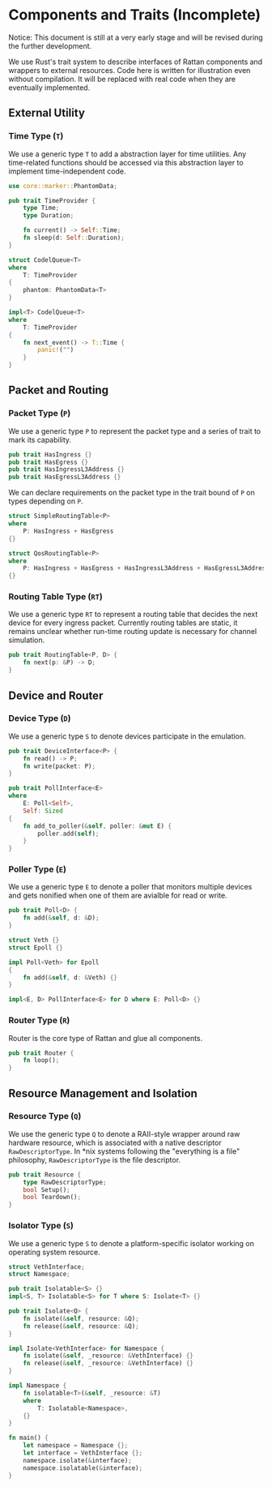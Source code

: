 # Components and Traits (Incomplete)

Notice: This document is still at a very early stage and will be revised during the further development.

We use Rust's trait system to describe interfaces of Rattan components and wrappers to external resources. Code here is written for illustration even without compilation. It will be replaced with real code when they are eventually implemented.

## External Utility

### Time Type (`T`)

We use a generic type `T` to add a abstraction layer for time utilities. Any time-related functions should be accessed via this abstraction layer to implement time-independent code.

```rust
use core::marker::PhantomData;

pub trait TimeProvider {
    type Time;
    type Duration;

    fn current() -> Self::Time;
    fn sleep(d: Self::Duration);
}

struct CodelQueue<T> 
where
    T: TimeProvider
{
    phantom: PhantomData<T>
}

impl<T> CodelQueue<T>
where
    T: TimeProvider
{
    fn next_event() -> T::Time {
        panic!("")
    }
}
```

## Packet and Routing

### Packet Type (`P`)

We use a generic type `P` to represent the packet type and a series of trait to mark its capability.

```rust
pub trait HasIngress {}
pub trait HasEgress {}
pub trait HasIngressL3Address {}
pub trait HasEgressL3Address {}
```

We can declare requirements on the packet type in the trait bound of `P` on types depending on `P`.

```rust
struct SimpleRoutingTable<P> 
where
    P: HasIngress + HasEgress
{}

struct QosRoutingTable<P> 
where
    P: HasIngress + HasEgress + HasIngressL3Address + HasEgressL3Address
{}
```

### Routing Table Type (`RT`)

We use a generic type `RT` to represent a routing table that decides the next device for every ingress packet. Currently routing tables are static, it remains unclear whether run-time routing update is necessary for channel simulation.

```rust
pub trait RoutingTable<P, D> {
    fn next(p: &P) -> D;
}
```

## Device and Router

### Device Type (`D`)

We use a generic type `S` to denote devices participate in the emulation.

```rust
pub trait DeviceInterface<P> {
    fn read() -> P;
    fn write(packet: P);
}

pub trait PollInterface<E> 
where 
    E: Poll<Self>,
    Self: Sized
{
    fn add_to_poller(&self, poller: &mut E) {
        poller.add(self);
    }
}
```

### Poller Type (`E`)

We use a generic type `E` to denote a poller that monitors multiple devices and gets nonified when one of them are avialble for read or write.

```rust
pub trait Poll<D> {
    fn add(&self, d: &D);
}

struct Veth {}
struct Epoll {}

impl Poll<Veth> for Epoll
{
    fn add(&self, d: &Veth) {}
}

impl<E, D> PollInterface<E> for D where E: Poll<D> {}
```

### Router Type (`R`)

Router is the core type of Rattan and glue all components.

```rust
pub trait Router {
    fn loop();
}
```

## Resource Management and Isolation

### Resource Type (`Q`)

We use the generic type `Q` to denote a RAII-style wrapper around raw hardware resource, which is associated with a native descriptor `RawDescriptorType`. In *nix systems following the "everything is a file" philosophy, `RawDescriptorType` is the file descriptor.

```rust
pub trait Resource {
    type RawDescriptorType;
    bool Setup();
    bool Teardown();
}
```

### Isolator Type (`S`)

We use a generic type `S` to denote a platform-specific isolator working on operating system resource.

```rust
struct VethInterface;
struct Namespace;

pub trait Isolatable<S> {}
impl<S, T> Isolatable<S> for T where S: Isolate<T> {}

pub trait Isolate<Q> {
    fn isolate(&self, resource: &Q);
    fn release(&self, resource: &Q);
}

impl Isolate<VethInterface> for Namespace {
    fn isolate(&self, _resource: &VethInterface) {}
    fn release(&self, _resource: &VethInterface) {}
}

impl Namespace {
    fn isolatable<T>(&self, _resource: &T)
    where
        T: Isolatable<Namespace>,
    {}
}

fn main() {
    let namespace = Namespace {};
    let interface = VethInterface {};
    namespace.isolate(&interface);
    namespace.isolatable(&interface);
}

```
